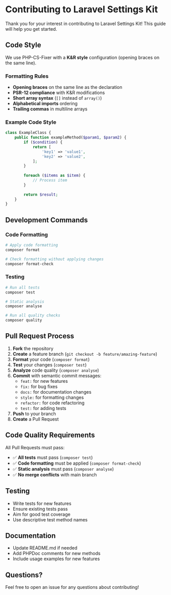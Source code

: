 # Contributing to Laravel Settings Kit

Thank you for your interest in contributing to Laravel Settings Kit! This guide will help you get started.

## Code Style

We use PHP-CS-Fixer with a **K&R style** configuration (opening braces on the same line).

### Formatting Rules

- **Opening braces** on the same line as the declaration
- **PSR-12 compliance** with K&R modifications
- **Short array syntax** (`[]` instead of `array()`)
- **Alphabetical imports** ordering
- **Trailing commas** in multiline arrays

### Example Code Style

```php
class ExampleClass {
    public function exampleMethod($param1, $param2) {
        if ($condition) {
            return [
                'key1' => 'value1',
                'key2' => 'value2',
            ];
        }
        
        foreach ($items as $item) {
            // Process item
        }
        
        return $result;
    }
}
```

## Development Commands

### Code Formatting
```bash
# Apply code formatting
composer format

# Check formatting without applying changes
composer format-check
```

### Testing
```bash
# Run all tests
composer test

# Static analysis
composer analyse

# Run all quality checks
composer quality
```

## Pull Request Process

1. **Fork** the repository
2. **Create** a feature branch (`git checkout -b feature/amazing-feature`)
3. **Format** your code (`composer format`)
4. **Test** your changes (`composer test`)
5. **Analyze** code quality (`composer analyse`)
6. **Commit** with semantic commit messages:
   - `feat:` for new features
   - `fix:` for bug fixes
   - `docs:` for documentation changes
   - `style:` for formatting changes
   - `refactor:` for code refactoring
   - `test:` for adding tests
7. **Push** to your branch
8. **Create** a Pull Request

## Code Quality Requirements

All Pull Requests must pass:

- ✅ **All tests** must pass (`composer test`)
- ✅ **Code formatting** must be applied (`composer format-check`)
- ✅ **Static analysis** must pass (`composer analyse`)
- ✅ **No merge conflicts** with main branch

## Testing

- Write tests for new features
- Ensure existing tests pass
- Aim for good test coverage
- Use descriptive test method names

## Documentation

- Update README.md if needed
- Add PHPDoc comments for new methods
- Include usage examples for new features

## Questions?

Feel free to open an issue for any questions about contributing!
